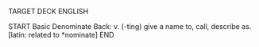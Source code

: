 TARGET DECK
ENGLISH

START
Basic
Denominate
Back: v. (-ting) give a name to, call, describe as. [latin: related to *nominate]
END
